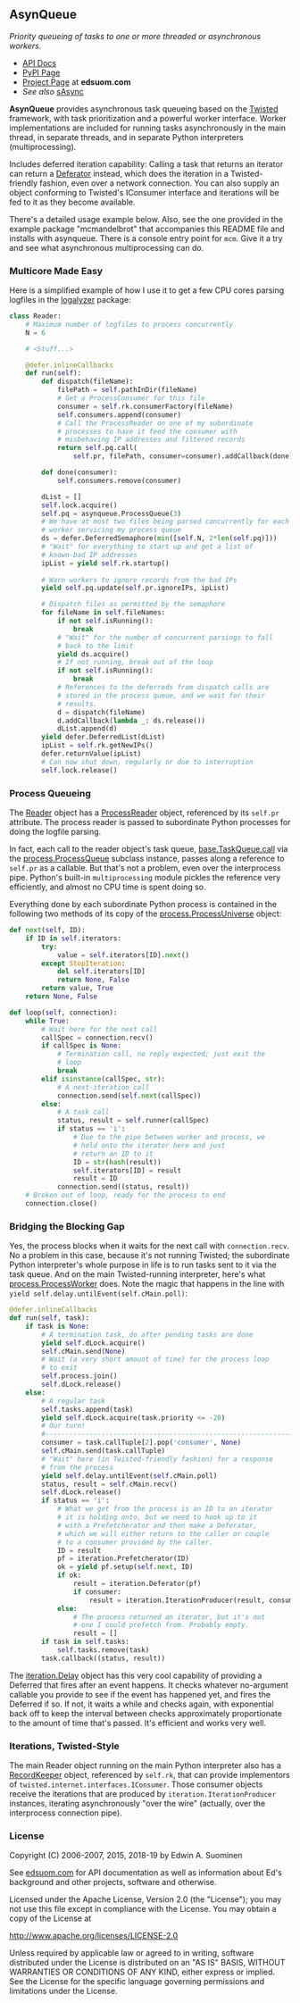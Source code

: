 ## AsynQueue
*Priority queueing of tasks to one or more threaded or asynchronous workers.*

* [API Docs](http://edsuom.com/AsynQueue/asynqueue.html)
* [PyPI Page](https://pypi.python.org/pypi/AsynQueue/)
* [Project Page](http://edsuom.com/AsynQueue.html) at **edsuom.com**
* *See also* [sAsync](http://edsuom.com/sAsync.html)


**AsynQueue** provides asynchronous task queueing based on the
[Twisted](http://twistedmatrix.com) framework, with task
prioritization and a powerful worker interface. Worker implementations
are included for running tasks asynchronously in the main thread, in
separate threads, and in separate Python interpreters
(multiprocessing).

Includes deferred iteration capability: Calling a task that returns an
iterator can return a
[Deferator](http://edsuom.com/AsynQueue/asynqueue.iteration.Deferator.html)
instead, which does the iteration in a Twisted-friendly fashion, even
over a network connection. You can also supply an object conforming to
Twisted's IConsumer interface and iterations will be fed to it as they
become available.

There's a detailed usage example below. Also, see the one provided in
the example package "mcmandelbrot" that accompanies this README file
and installs with asynqueue. There is a console entry point for
`mcm`. Give it a try and see what asynchronous multiprocessing can do.


### Multicore Made Easy

Here is a simplified example of how I use it to get a few CPU cores
parsing logfiles in the [logalyzer](http://edsuom.com/logalyzer.html)
package:

```python
class Reader:
    # Maximum number of logfiles to process concurrently
    N = 6

    # <Stuff...>

    @defer.inlineCallbacks
    def run(self):
        def dispatch(fileName):
            filePath = self.pathInDir(fileName)
            # Get a ProcessConsumer for this file
            consumer = self.rk.consumerFactory(fileName)
            self.consumers.append(consumer)
            # Call the ProcessReader on one of my subordinate
            # processes to have it feed the consumer with
            # misbehaving IP addresses and filtered records
            return self.pq.call(
                self.pr, filePath, consumer=consumer).addCallback(done)

        def done(consumer):
            self.consumers.remove(consumer)

        dList = []
        self.lock.acquire()
        self.pq = asynqueue.ProcessQueue(3)
        # We have at most two files being parsed concurrently for each
        # worker servicing my process queue
        ds = defer.DeferredSemaphore(min([self.N, 2*len(self.pq)]))
        # "Wait" for everything to start up and get a list of
        # known-bad IP addresses
        ipList = yield self.rk.startup()
        
        # Warn workers to ignore records from the bad IPs
        yield self.pq.update(self.pr.ignoreIPs, ipList)

        # Dispatch files as permitted by the semaphore
        for fileName in self.fileNames:
            if not self.isRunning():
                break
            # "Wait" for the number of concurrent parsings to fall
            # back to the limit
            yield ds.acquire()
            # If not running, break out of the loop
            if not self.isRunning():
                break
            # References to the deferreds from dispatch calls are
            # stored in the process queue, and we wait for their
            # results.
            d = dispatch(fileName)
            d.addCallback(lambda _: ds.release())
            dList.append(d)
        yield defer.DeferredList(dList)
        ipList = self.rk.getNewIPs()
        defer.returnValue(ipList)
        # Can now shut down, regularly or due to interruption
        self.lock.release()
```

### Process Queueing

The
[Reader](http://edsuom.com/logalyzer/logalyzer.logread.Reader.html)
object has a
[ProcessReader](http://edsuom.com/logalyzer/logalyzer.logread.ProcessReader.html)
object, referenced by its `self.pr` attribute. The process reader is
passed to subordinate Python processes for doing the logfile parsing.

In fact, each call to the reader object's task queue,
[base.TaskQueue.call](http://edsuom.com/AsynQueue/asynqueue.base.TaskQueue.html#call)
via the
[process.ProcessQueue](http://edsuom.com/AsynQueue/asynqueue.process.ProcessQueue.html)
subclass instance, passes along a reference to `self.pr` as a
callable. But that's not a problem, even over the interprocess
pipe. Python's built-in `multiprocessing` module pickles the
reference very efficiently, and almost no CPU time is spent doing so.

Everything done by each subordinate Python process is contained in the
following two methods of its copy of the
[process.ProcessUniverse](http://edsuom.com/AsynQueue/asynqueue.process.ProcessUniverse.html)
object:

```python
def next(self, ID):
    if ID in self.iterators:
        try:
            value = self.iterators[ID].next()
        except StopIteration:
            del self.iterators[ID]
            return None, False
        return value, True
    return None, False

def loop(self, connection):
    while True:
        # Wait here for the next call
        callSpec = connection.recv()
        if callSpec is None:
            # Termination call, no reply expected; just exit the
            # loop
            break
        elif isinstance(callSpec, str):
            # A next-iteration call
            connection.send(self.next(callSpec))
        else:
            # A task call
            status, result = self.runner(callSpec)
            if status == 'i':
                # Due to the pipe between worker and process, we
                # hold onto the iterator here and just
                # return an ID to it
                ID = str(hash(result))
                self.iterators[ID] = result
                result = ID
            connection.send((status, result))
    # Broken out of loop, ready for the process to end
    connection.close()
```

### Bridging the Blocking Gap

Yes, the process blocks when it waits for the next call with
`connection.recv`. No a problem in this case, because it's not running
Twisted; the subordinate Python interpreter's whole purpose in life is
to run tasks sent to it via the task queue. And on the main
Twisted-running interpreter, here's what
[process.ProcessWorker](http://edsuom.com/AsynQueue/asynqueue.workers.ProcessWorker.html)
does. Note the magic that happens in the line with `yield
self.delay.untilEvent(self.cMain.poll)`:

```python
@defer.inlineCallbacks
def run(self, task):
    if task is None:
        # A termination task, do after pending tasks are done
        yield self.dLock.acquire()
        self.cMain.send(None)
        # Wait (a very short amount of time) for the process loop
        # to exit
        self.process.join()
        self.dLock.release()
    else:
        # A regular task
        self.tasks.append(task)
        yield self.dLock.acquire(task.priority <= -20)
        # Our turn!
        #------------------------------------------------------------------
        consumer = task.callTuple[2].pop('consumer', None)
        self.cMain.send(task.callTuple)
        # "Wait" here (in Twisted-friendly fashion) for a response
        # from the process
        yield self.delay.untilEvent(self.cMain.poll)
        status, result = self.cMain.recv()
        self.dLock.release()
        if status == 'i':
            # What we get from the process is an ID to an iterator
            # it is holding onto, but we need to hook up to it
            # with a Prefetcherator and then make a Deferator,
            # which we will either return to the caller or couple
            # to a consumer provided by the caller.
            ID = result
            pf = iteration.Prefetcherator(ID)
            ok = yield pf.setup(self.next, ID)
            if ok:
                result = iteration.Deferator(pf)
                if consumer:
                    result = iteration.IterationProducer(result, consumer)
            else:
                # The process returned an iterator, but it's not 
                # one I could prefetch from. Probably empty.
                result = []
        if task in self.tasks:
            self.tasks.remove(task)
        task.callback((status, result))
```

The
[iteration.Delay](http://edsuom.com/AsynQueue/asynqueue.iteration.Delay.html)
object has this very cool capability of providing a Deferred that
fires after an event happens. It checks whatever no-argument callable
you provide to see if the event has happened yet, and fires the
Deferred if so. If not, it waits a while and checks again, with
exponential back off to keep the interval between checks approximately
proportionate to the amount of time that's passed. It's efficient and
works very well.


### Iterations, Twisted-Style

The main Reader object running on the main Python interpreter also has
a
[RecordKeeper](http://edsuom.com/logalyzer/logalyzer.records.RecordKeeper.html)
object, referenced by `self.rk`, that can provide implementors of
`twisted.internet.interfaces.IConsumer`. Those consumer objects
receive the iterations that are produced by
`iteration.IterationProducer` instances, iterating asynchronously
"over the wire" (actually, over the interprocess connection pipe).


### License

Copyright (C) 2006-2007, 2015, 2018-19 by Edwin A. Suominen

See [edsuom.com](http://edsuom.com) for API documentation as well as
information about Ed's background and other projects, software and
otherwise.

Licensed under the Apache License, Version 2.0 (the "License");
you may not use this file except in compliance with the
License. You may obtain a copy of the License at

  <http://www.apache.org/licenses/LICENSE-2.0>

Unless required by applicable law or agreed to in writing,
software distributed under the License is distributed on an "AS
IS" BASIS, WITHOUT WARRANTIES OR CONDITIONS OF ANY KIND, either
express or implied. See the License for the specific language
governing permissions and limitations under the License.
